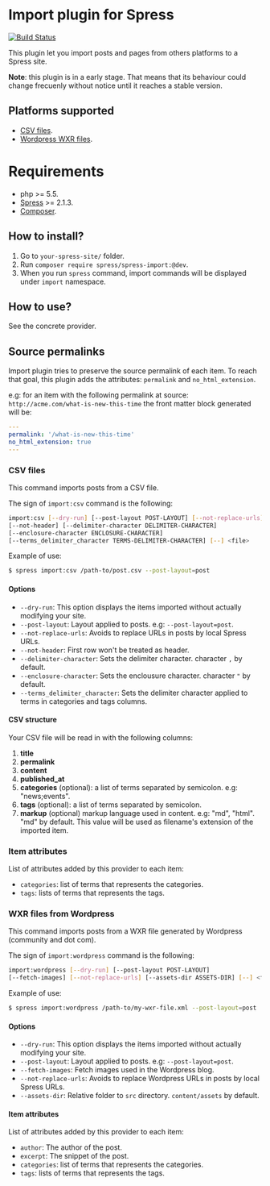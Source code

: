 Import plugin for Spress
========================
[![Build Status](https://travis-ci.org/spress/Spress-import.svg?branch=master)](https://travis-ci.org/spress/Spress-import)

This plugin let you import posts and pages from others platforms to a Spress site.

**Note**: this plugin is in a early stage. That means that its behaviour could change
frecuenly without notice until it reaches a stable version.

## Platforms supported
* [CSV files](#csv-files).
* [Wordpress WXR files](#wordpress-wxr-files).

# Requirements
* php >= 5.5.
* [Spress](http://spress.yosymfony.com) >= 2.1.3.
* [Composer](https://getcomposer.org/).

## How to install?
1. Go to `your-spress-site/` folder.
2. Run `composer require spress/spress-import:@dev`.
3. When you run `spress` command, import commands will be displayed under `import` namespace.

## How to use?
See the concrete provider.

## Source permalinks
Import plugin tries to preserve the source permalink of each item. To reach that
goal, this plugin adds the attributes: `permalink` and `no_html_extension`.

e.g: for an item with the following permalink at source: `http://acme.com/what-is-new-this-time`
the front matter block generated will be:

```yaml
---
permalink: '/what-is-new-this-time'
no_html_extension: true
---
```

### CSV files
This command imports posts from a CSV file.

The sign of `import:csv` command is the following:

```bash
import:csv [--dry-run] [--post-layout POST-LAYOUT] [--not-replace-urls]
[--not-header] [--delimiter-character DELIMITER-CHARACTER]
[--enclosure-character ENCLOSURE-CHARACTER]
[--terms_delimiter_character TERMS-DELIMITER-CHARACTER] [--] <file>
```

Example of use:
```bash
$ spress import:csv /path-to/post.csv --post-layout=post
```
#### Options
* `--dry-run`: This option displays the items imported without actually modifying your site.
* `--post-layout`: Layout applied to posts. e.g: `--post-layout=post`.
* `--not-replace-urls`: Avoids to replace URLs in posts by local Spress URLs.
* `--not-header`: First row won't be treated as header.
* `--delimiter-character`: Sets the delimiter character. character `,` by default.
* `--enclosure-character`: Sets the enclousure character. character `"` by default.
* `--terms_delimiter_character`: Sets the delimiter character applied to terms in categories and tags columns.

#### CSV structure

Your CSV file will be read in with the following columns:

1. **title**
2. **permalink**
3. **content**
4. **published_at**
5. **categories** (optional): a list of terms separated by semicolon. e.g:
"news;events".
6. **tags** (optional): a list of terms separated by semicolon.
7. **markup** (optional) markup language used in content. e.g: "md", "html".
"md" by default. This value will be used as filename's extension of the imported item.

### Item attributes
List of attributes added by this provider to each item:

* `categories`: list of terms that represents the categories.
* `tags`: lists of terms that represents the tags.

### WXR files from Wordpress
This command imports posts from a WXR file generated by Wordpress (community and dot com).

The sign of `import:wordpress` command is the following:

```bash
import:wordpress [--dry-run] [--post-layout POST-LAYOUT]
[--fetch-images] [--not-replace-urls] [--assets-dir ASSETS-DIR] [--] <file>
```
Example of use:
```bash
$ spress import:wordpress /path-to/my-wxr-file.xml --post-layout=post
```
#### Options
* `--dry-run`: This option displays the items imported without actually modifying your site.
* `--post-layout`: Layout applied to posts. e.g: `--post-layout=post`.
* `--fetch-images`: Fetch images used in the Wordpress blog.
* `--not-replace-urls`: Avoids to replace Wordpress URLs in posts by local Spress URLs.
* `--assets-dir`: Relative folder to `src` directory. `content/assets` by default.

#### Item attributes
List of attributes added by this provider to each item:

* `author`: The author of the post.
* `excerpt`: The snippet of the post.
* `categories`: list of terms that represents the categories.
* `tags`: lists of terms that represents the tags.
